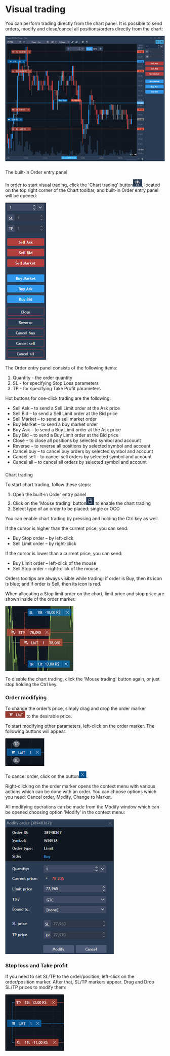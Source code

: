 # Visual trading


You can perform trading directly from the chart panel. It is possible to send orders, modify and close/cancel all positions/orders directly from the chart:

![](../../.gitbook/assets/82.png)

###
The built-in Order entry panel 

In order to start visual trading, click the 'Chart trading' button![](../../.gitbook/assets/83.png),
located on the top right corner of the Chart toolbar, and built-in Order entry panel will be opened:

![](../../.gitbook/assets/84.png)

The Order entry panel consists of the following items:

1. Quantity - the order quantity
2. SL - for specifying Stop Loss parameters
3. TP - for specifying Take Profit parameters

Hot buttons for one-click trading are the following:

* Sell Ask – to send a Sell Limit order at the Ask price
* Sell Bid – to send a Sell Limit order at the Bid price
* Sell Market – to send a sell market order
* Buy Market – to send a buy market order
* Buy Ask – to send a Buy Limit order at the Ask price
* Buy Bid – to send a Buy Limit order at the Bid price
* Close – to close all positions by selected symbol and account
* Reverse – to reverse all positions by selected symbol and account
* Cancel buy – to cancel buy orders by selected symbol and account
* Cancel sell – to cancel sell orders by selected symbol and account
* Cancel all – to cancel all orders by selected symbol and account

###
Chart trading

To start chart trading, follow these steps:

1. Оpen the built-in Order entry panel
2. Click on the 'Mouse trading' button![](../../.gitbook/assets/85.png)
   to enable the chart trading
3. Select type of an order to be placed: single or OCO

You can enable chart trading by pressing and holding the Ctrl key as well.

If the cursor is higher than the current price, you can send:

* Buy Stop order – by left-click
* Sell Limit order – by right-click

If the cursor is lower than a current price, you can send:

* Buy Limit order – left-click of the mouse
* Sell Stop order – right-click of the mouse

Orders tooltips are always visible while trading: if order is Buy, then its icon is blue; and if order is Sell, then its icon is red.

When allocating a Stop limit order on the chart, limit price and stop price are shown inside of the order marker.

![](../../.gitbook/assets/86.png)

To disable the chart trading, click the 'Mouse trading' button again, or just stop holding the Ctrl key.

### Order modifying

To change the order’s price, simply drag and drop the order marker![](../../.gitbook/assets/87.png)
to the desirable price.

To start modifying other parameters, left-click on the order marker. The following buttons will appear:

![](../../.gitbook/assets/88.png)

To cancel order, click on the button![](../../.gitbook/assets/89.png).

Right-clicking on the order marker opens the context menu with various actions which can be done with an order. You can choose options which you need: Cancel order, Modify, Change to Market.  

All modifying operations can be made from the Modify window which can be opened choosing option 'Modify' in the context menu:

 ![](../../.gitbook/assets/90.png)

### Stop loss and Take profit

If you need to set SL/TP to the order/position, left-click on the order/position marker. After that, SL/TP markers appear. Drag and Drop SL/TP prices to modify them:

![](../../.gitbook/assets/91.png)
